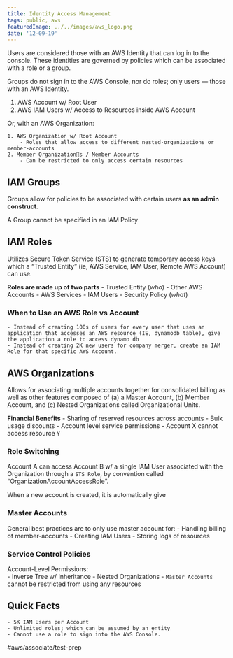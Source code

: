 ```yaml
---
title: Identity Access Management
tags: public, aws
featuredImage: ../../images/aws_logo.png
date: '12-09-19'
---
```


Users are considered those with an AWS Identity that can log in to the console. These identities are governed by policies which can be associated with a role or a group.

Groups do not sign in to the AWS Console, nor do roles; only users — those with an AWS Identity.

1. AWS Account w/ Root User
2. AWS IAM Users w/ Access to Resources inside AWS Account

Or, with an AWS Organization:

	1. AWS Organization w/ Root Account
		- Roles that allow access to different nested-organizations or member-accounts
	2. Member Organizations / Member Accounts
		- Can be restricted to only access certain resources

## IAM Groups
Groups allow for policies to be associated with certain users **as an admin construct**. 

A Group cannot be specified in an IAM Policy

## IAM Roles
Utilizes Secure Token Service (STS) to generate temporary access keys which a “Trusted Entity” (ie, AWS Service, IAM User, Remote AWS Account) can use.

**Roles are made up of two parts**
		- Trusted Entity (*who*)
			- Other AWS Accounts
			- AWS Services
			- IAM Users
		- Security Policy (*what*)

### When to Use an AWS Role vs Account
	- Instead of creating 100s of users for every user that uses an application that accesses an AWS resource (IE, dynamodb table), give the application a role to access dynamo db
	- Instead of creating 2K new users for company merger, create an IAM Role for that specific AWS Account.

## AWS Organizations
Allows for associating multiple accounts together for consolidated billing as well as other features composed of (a) a Master Account, (b) Member Account, and (c) Nested Organizations called Organizational Units.

**Financial Benefits**
		- Sharing of reserved resources across accounts
		- Bulk usage discounts
		- Account level service permissions
			- Account X cannot access resource `Y`

### Role Switching
Account A can access Account B w/ a single IAM User associated with the Organization through a `STS Role`, by convention called “OrganizationAccountAccessRole”.

When a new account is created, it is automatically give 

### Master Accounts
General best practices are to only use master account for:
	- Handling billing of member-accounts
	- Creating IAM Users
	- Storing logs of resources

### Service Control Policies
Account-Level Permissions:	
	- Inverse Tree w/ Inheritance
	- Nested Organizations
	- `Master Accounts` cannot be restricted from using any resources

## Quick Facts
	- 5K IAM Users per Account
	- Unlimited roles; which can be assumed by an entity
	- Cannot use a role to sign into the AWS Console.

#aws/associate/test-prep